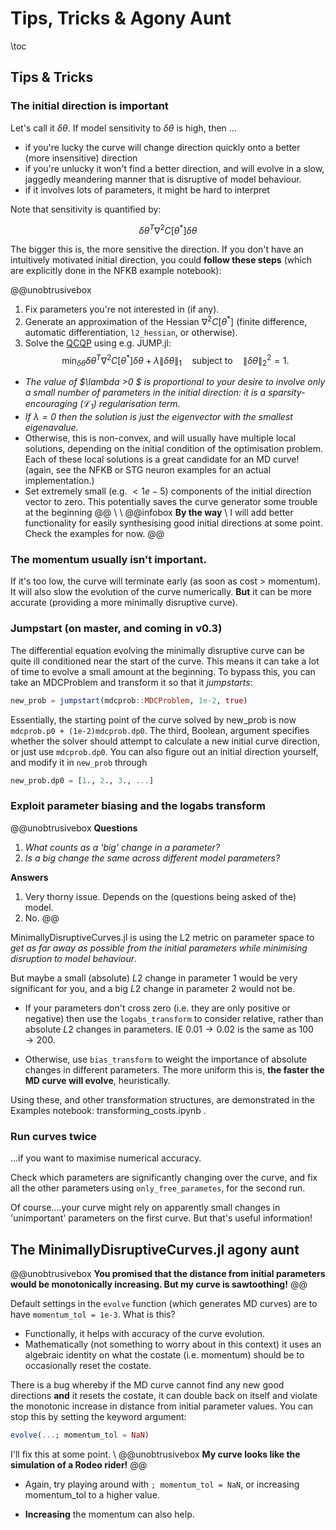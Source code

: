 
# Tips, Tricks & Agony Aunt
\toc
## Tips & Tricks
### The initial direction is important
Let's call it $\delta \theta$. If model sensitivity to $\delta \theta$ is high, then ...
- if you're lucky the curve will change direction quickly onto a better (more insensitive) direction
- if you're unlucky it won't find a better direction, and will evolve in a slow, jaggedly meandering manner that is disruptive of model behaviour.
- if it involves lots of parameters, it might be hard to interpret

Note that sensitivity is quantified by:

$$ \delta \theta^T \nabla^2 C[\theta^*] \delta \theta $$

The bigger this is, the more sensitive the direction. If you don't have an intuitively motivated initial direction, you could **follow these steps** (which are explicitly done in the NFKB example notebook):

@@unobtrusivebox
1. Fix parameters you're not interested in (if any).
2. Generate an approximation of the Hessian $\nabla^2 C[\theta^*]$ (finite difference, automatic differentiation, `l2_hessian`, or otherwise).  
3. Solve the [QCQP](https://en.wikipedia.org/wiki/Quadratically_constrained_quadratic_program) using e.g. JUMP.jl:
$$ \min_{\delta \theta} \delta \theta^T \nabla^2 C[\theta^*] \delta \theta + \lambda \| \delta \theta \|_1 \quad \text{subject to} \quad \| \delta \theta \|_2^2 = 1. $$ 

- *The value of $\lambda >0 $ is proportional to your desire to involve only a small number of parameters in the initial direction: it is a sparsity-encouraging ($\mathcal{L}_1$) regularisation term.*
- *If $\lambda = 0$ then the solution is just the eigenvector with the smallest eigenavalue.*  
- Otherwise, this is non-convex, and will usually have multiple local solutions, depending on the initial condition of the optimisation problem. Each of these local solutions is a great candidate for an MD curve! (again, see the NFKB or STG neuron examples for an actual implementation.)
- Set extremely small (e.g. $<1e-5$) components of the initial direction vector to zero. This potentially saves the curve generator some trouble at the beginning
@@
\\ \\
@@infobox
**By the way**
\\
I will add better functionality for easily synthesising good initial directions at some point. Check the examples for now.
@@

### The momentum usually isn't important.

If it's too low, the curve will terminate early (as soon as cost > momentum). It will also slow the evolution of the curve numerically. **But** it can be more accurate (providing a more minimally disruptive curve).

### Jumpstart (on master, and coming in v0.3)

The differential equation evolving the minimally disruptive curve can be quite ill conditioned near the start of the curve. This means it can take a lot of time to evolve a small amount at the beginning. To bypass this, you can take an MDCProblem and transform it so that it *jumpstarts*:
```julia
new_prob = jumpstart(mdcprob::MDCProblem, 1e-2, true)
```
Essentially, the starting point of the curve solved by new_prob is now `mdcprob.p0 + (1e-2)mdcprob.dp0`. The third, Boolean, argument specifies whether the solver should attempt to calculate a new initial curve direction, or just use `mdcprob.dp0`. You can also figure out an initial direction yourself, and modify it in `new_prob` through
```julia
new_prob.dp0 = [1., 2., 3., ...]
```

### Exploit parameter biasing and the logabs transform

@@unobtrusivebox
**Questions**
1. *What counts as a 'big' change in a parameter?* 
2. *Is a big change the same across different model parameters?*

**Answers**
1. Very thorny issue. Depends on the (questions being asked of the) model.
2. No.
@@

MinimallyDisruptiveCurves.jl is using the L2 metric on parameter space to *get as far away as possible from the initial parameters while minimising disruption to model behaviour*.

But maybe a small (absolute) $L2$ change in parameter $1$ would be very significant for you, and a big $L2$ change in parameter $2$ would not be.  

- If your parameters don't cross zero (i.e. they are only positive or negative) then use the `logabs_transform` to consider relative, rather than absolute $L2$ changes in parameters. IE $0.01 \to 0.02$ is the same as $100 \to 200$. 

- Otherwise, use `bias_transform` to weight the importance of absolute changes in different parameters. The more uniform this is, **the faster the MD curve will evolve**, heuristically.

Using these, and other transformation structures, are demonstrated in the Examples notebook: transforming_costs.ipynb .

### Run curves twice

...if you want to maximise numerical accuracy.

Check which parameters are significantly changing over the curve, and fix all the other parameters using `only_free_parametes`, for the second run.

Of course....your curve might rely on apparently small changes in 'unimportant' parameters on the first curve. But that's useful information!

## The MinimallyDisruptiveCurves.jl agony aunt

@@unobtrusivebox
**You promised that the distance from initial parameters would be monotonically increasing. But my curve is sawtoothing!**
@@

Default settings in the `evolve` function (which generates MD curves) are to have `momentum_tol = 1e-3`. What is this? 
- Functionally, it helps with accuracy of the curve evolution.
- Mathematically (not something to worry about in this context) it uses an algebraic identity on what the costate (i.e. momentum) should be to occasionally reset the costate. 

There is a bug whereby if the MD curve cannot find any new good directions **and** it resets the costate, it can double back on itself and violate the monotonic increase in distance from initial parameter values. You can stop this by setting the keyword argument:
```julia
evolve(...; momentum_tol = NaN)
``` 
I'll fix this at some point.
\\ 
@@unobtrusivebox
**My curve looks like the simulation of a Rodeo rider!**
@@

- Again, try playing around with `; momentum_tol = NaN`, or increasing momentum_tol to a higher value. 

- **Increasing** the momentum can also help. 




